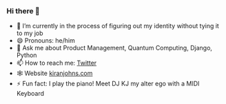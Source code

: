 ### Hi there 👋
- 🌱 I’m currently in the process of figuring out my identity without tying it to my job
- 😄 Pronouns: he/him
- 💬 Ask me about Product Management, Quantum Computing, Django, Python
- 📫 How to reach me: [Twitter](https://twitter.com/thetronjohnson)
- 🕸️ Website [kiranjohns.com](https://kiranjohns.com)
- ⚡ Fun fact: I play the piano! Meet DJ KJ my alter ego with a MIDI Keyboard
<!--
**thetronjohnson/thetronjohnson** is a ✨ _special_ ✨ repository because its `README.md` (this file) appears on your GitHub profile.

Here are some ideas to get you started:

- 🔭 I’m a CSE sophomore
- 🌱 I’m currently learning Quantum Computing, Qiskit and Vue.js
- 👯 I’m looking to collaborate on ...
- 🤔 I’m looking for help with ...
- 💬 Ask me about Quantum Computing, Django, Python
- 📫 How to reach me: ![Twitter](https://twitter.com/thetronjohnson)
- 😄 Pronouns: ...
- ⚡ Fun fact: ...
-->
